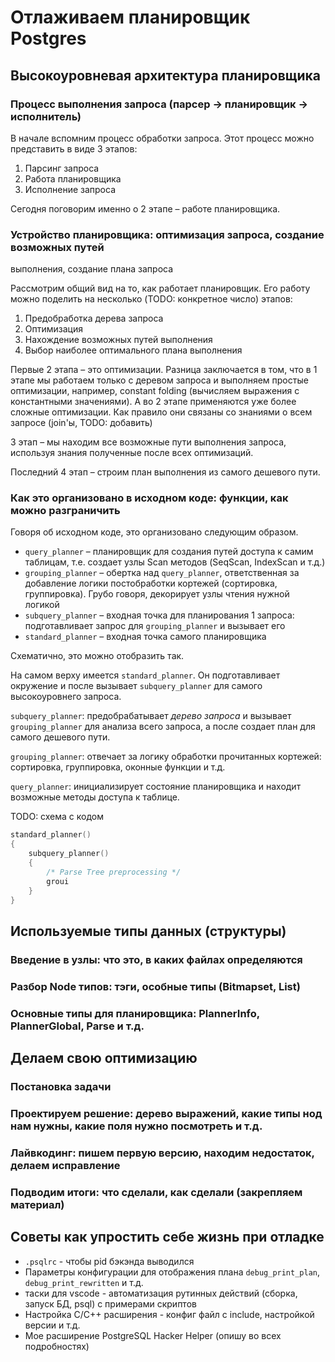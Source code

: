# Отлаживаем планировщик Postgres

## Высокоуровневая архитектура планировщика

### Процесс выполнения запроса (парсер -> планировщик -> исполнитель)

В начале вспомним процесс обработки запроса. Этот процесс можно представить в
виде 3 этапов:

1. Парсинг запроса
2. Работа планировщика
3. Исполнение запроса
 
Сегодня поговорим именно о 2 этапе – работе планировщика.

### Устройство планировщика: оптимизация запроса, создание возможных путей

выполнения, создание плана запроса

Рассмотрим общий вид на то, как работает планировщик. 
Его работу можно поделить на несколько (TODO: конкретное число) этапов:

1. Предобработка дерева запроса
2. Оптимизация
3. Нахождение возможных путей выполнения
4. Выбор наиболее оптимального плана выполнения

Первые 2 этапа – это оптимизации. Разница заключается в том, что в 1 этапе мы
работаем только с деревом запроса и выполняем простые оптимизации, например,
constant folding (вычисляем выражения с константными значениями). А во 2 этапе
применяются уже более сложные оптимизации. Как правило они связаны со знаниями
о всем запросе (join'ы, TODO: добавить)

3 этап – мы находим все возможные пути выполнения запроса, используя знания
полученные после всех оптимизаций.

Последний 4 этап – строим план выполнения из самого дешевого пути.

### Как это организовано в исходном коде: функции, как можно разграничить

Говоря об исходном коде, это организовано следующим образом.

- `query_planner` – планировщик для создания путей доступа к самим таблицам,
    т.е. создает узлы Scan методов (SeqScan, IndexScan и т.д.)
- `grouping_planner` – обертка над `query_planner`, ответственная за добавление
    логики постобработки кортежей (сортировка, группировка). Грубо говоря,
    декорирует узлы чтения нужной логикой
- `subquery_planner` – входная точка для планирования 1 запроса: подготавливает
    запрос для `grouping_planner` и вызывает его
- `standard_planner` – входная точка самого планировщика

Схематично, это можно отобразить так.

На самом верху имеется `standard_planner`. Он подготавливает окружение и после
вызывает `subquery_planner` для самого высокоуровнего запроса.

`subquery_planner`: предобрабатывает *дерево запроса* и вызывает
`grouping_planner` для анализа всего запроса, а после создает план для самого
дешевого пути.

`grouping_planner`: отвечает за логику обработки прочитанных кортежей:
сортировка, группировка, оконные функции и т.д.

`query_planner`: инициализирует состояние планировщика и находит возможные
методы доступа к таблице.

TODO: схема с кодом

```c
standard_planner()
{
    subquery_planner()
    {
        /* Parse Tree preprocessing */
        groui
    }
}
```

## Используемые типы данных (структуры)

### Введение в узлы: что это, в каких файлах определяются

### Разбор Node типов: тэги, особные типы (Bitmapset, List)

### Основные типы для планировщика: PlannerInfo, PlannerGlobal, Parse и т.д.

## Делаем свою оптимизацию
### Постановка задачи

### Проектируем решение: дерево выражений, какие типы нод нам нужны, какие поля нужно посмотреть и т.д.

### Лайвкодинг: пишем первую версию, находим недостаток, делаем исправление

### Подводим итоги: что сделали, как сделали (закрепляем материал)

## Советы как упростить себе жизнь при отладке
 
 - `.psqlrc` - чтобы pid бэкэнда выводился
 - Параметры конфигурации для отображения плана `debug_print_plan`, `debug_print_rewritten` и т.д.
 - таски для vscode - автоматизация рутинных действий (сборка, запуск БД, psql) с примерами скриптов
 - Настройка C/C++ расширения - конфиг файл с include, настройкой версии и т.д.
 - Мое расширение PostgreSQL Hacker Helper (опишу во всех подробностях)


